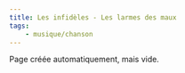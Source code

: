 ```yaml
---
title: Les infidèles - Les larmes des maux
tags:
    - musique/chanson
---
```


Page créée automatiquement, mais vide.
